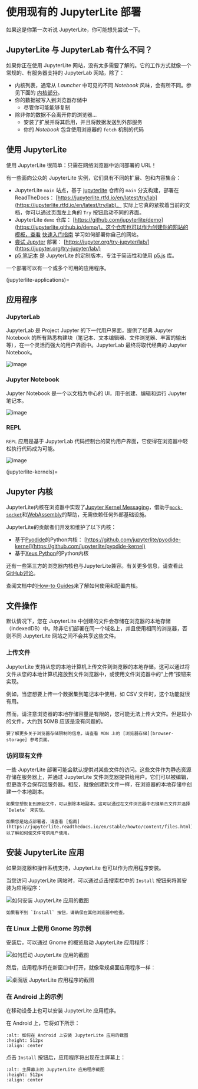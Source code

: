 # 使用现有的 JupyterLite 部署

如果这是你第一次听说 JupyterLite，你可能想先尝试一下。

## JupyterLite 与 JupyterLab 有什么不同？

如果你正在使用 JupyterLite 网站，没有太多需要了解的。它的工作方式就像一个常规的、有服务器支持的 JupyterLab 网站，除了：

- 内核列表，通常从 _Launcher_ 中可见的不同 _Notebook_ 风味，会有所不同。参见下面的 [内核部分](#jupyterlite-kernels)。
- 你的数据被写入到浏览器存储中
  - 尽管你可能能够复制
- 除非你的数据不会离开你的浏览器...
  - 安装了扩展并将其启用，并且将数据发送到外部服务
  - 你的 _Notebook_ 包含使用浏览器的 `fetch` 机制的代码

## 使用 JupyterLite

使用 JupyterLite 很简单：只需在网络浏览器中访问部署的 URL！

有一些面向公众的 JupyterLite 实例，它们具有不同的扩展、包和内容集合：

- JupyterLite `main` 站点，基于
  [jupyterlite](https://github.com/jupyterlite/jupyterlite) 仓库的 `main` 分支构建，部署在 ReadTheDocs：
  [https://jupyterlite.rtfd.io/en/latest/try/lab](https://jupyterlite.rtfd.io/en/latest/try/lab)。
  实际上它真的紧挨着当前的文档，你可以通过页面左上角的 `Try` 按钮启动不同的界面。
- JupyterLite `demo` 仓库：
  [https://github.com/jupyterlite/demo](https://jupyterlite.github.io/demo/)。这个仓库也可以作为创建你的网站的模板，查看
  [快速入门指南](../quickstart/deploy.md) 学习如何部署你自己的网站。
- [尝试 Jupyter](https://jupyter.org/try) 部署：
  [https://jupyter.org/try-jupyter/lab/](https://jupyter.org/try-jupyter/lab/)
- [p5 笔记本](https://github.com/jtpio/p5-notebook) 是 JupyterLite 的定制版本，专注于简洁性和使用 [p5.js](https://p5js.org/) 库。

一个部署可以有一个或多个可用的应用程序。

(jupyterlite-applications)=
## 应用程序

### JupyterLab

JupyterLab 是 Project Jupyter 的下一代用户界面，提供了经典 Jupyter Notebook 的所有熟悉构建块（笔记本、文本编辑器、文件浏览器、丰富的输出等），在一个灵活而强大的用户界面中。JupyterLab 最终将取代经典的 Jupyter Notebook。

![image](https://user-images.githubusercontent.com/591645/153932638-771ca1f4-0ec0-4b77-a5d4-644748c7538e.png)

### Jupyter Notebook

Jupyter Notebook 是一个以文档为中心的 UI，用于创建、编辑和运行 Jupyter 笔记本。

![image](https://user-images.githubusercontent.com/591645/153932487-7383ced5-003d-4752-99dc-450cc780443a.png)

### REPL

`REPL` 应用是基于 JupyterLab 代码控制台的简约用户界面，它使得在浏览器中轻松执行代码成为可能。

![image](https://user-images.githubusercontent.com/591645/153935929-23a5d380-363e-490b-aabd-f0a780140588.png)

(jupyterlite-kernels)=
## Jupyter 内核

JupyterLite内核在浏览器中实现了[Jupyter Kernel Messaging][jkm]，借助于[`mock-socket`][mock-socket]和[WebAssembly][webassembly]的帮助，无需依赖任何外部基础设施。

JupyterLite的贡献者们开发和维护了以下内核：

- 基于[Pyodide][pyodide]的Python内核：
  [https://github.com/jupyterlite/pyodide-kernel](https://github.com/jupyterlite/pyodide-kernel)
- 基于[Xeus Python][xeus-python]的Python内核

还有一些第三方的浏览器内核也与JupyterLite兼容。有关更多信息，请查看此[GitHub讨论][github-discussion-kernels]。

查阅文档中的[How-to Guides](https://jupyterlite.readthedocs.io/en/stable/howto)来了解如何使用和配置内核。

[jkm]: https://jupyter-client.readthedocs.io/en/stable/messaging.html
[mock-socket]: https://github.com/thoov/mock-socket
[webassembly]: https://developer.mozilla.org/en-US/docs/WebAssembly
[github-discussion-kernels]: https://github.com/jupyterlite/jupyterlite/discussions/968
[pyodide]: https://pyodide.org
[xeus-python]: https://github.com/jupyter-xeus/xeus-python


## 文件操作

默认情况下，您在 JupyterLite 中创建的文件会存储在浏览器的本地存储（IndexedDB）中。除非它们部署在同一个域名上，并且使用相同的浏览器，否则不同 JupyterLite 网站之间不会共享这些文件。

### 上传文件

JupyterLite 支持从您的本地计算机上传文件到浏览器的本地存储。这可以通过将文件从您的本地计算机拖放到文件浏览器中，或使用文件浏览器中的“上传”按钮来实现。

例如，当您想要上传一个数据集到笔记本中使用，如 CSV 文件时，这个功能就很有用。

然而，请注意浏览器的本地存储容量是有限的，您可能无法上传大文件。但是较小的文件，大约到 50MB 应该是没有问题的。

```{note}
要了解更多关于浏览器存储限制的信息，请查看 MDN 上的 [浏览器存储][browser-storage] 参考页面。
```

[browser-storage]:
  https://developer.mozilla.org/en-US/docs/Web/API/Storage_API/Storage_quotas_and_eviction_criteria

### 访问现有文件

一些 JupyterLite 部署可能会默认提供对某些文件的访问。这些文件作为静态资源存储在服务器上，并通过 JupyterLite 文件浏览器提供给用户。它们可以被编辑，但更改不会保存回服务器。相反，就像创建新文件一样，在浏览器的本地存储中创建一个本地副本。

```{note}
如果您想恢复到原始文件，可以删除本地副本。这可以通过在文件浏览器中右键单击文件并选择 `Delete` 来实现。
```

```{note}
如果您是站点部署者，请查看 [指南](https://jupyterlite.readthedocs.io/en/stable/howto/content/files.html) 以了解如何使文件可供用户使用。
```

## 安装 JupyterLite 应用

如果浏览器和操作系统支持，JupyterLite 也可以作为应用程序安装。

当您访问 JupyterLite 网站时，可以通过点击搜索栏中的 `Install` 按钮来将其安装为应用程序：

![如何安装 JupyterLite 应用的截图](https://user-images.githubusercontent.com/591645/228767533-1535da26-7dd3-4223-9b43-62c6e65c4171.png)

```{note}
如果看不到 `Install` 按钮，请确保在其他浏览器中检查。
```

### 在 Linux 上使用 Gnome 的示例

安装后，可以通过 Gnome 的概览启动 JupyterLite 应用程序：

![如何启动 JupyterLite 应用的截图](https://user-images.githubusercontent.com/591645/175347542-f9477e79-e029-4ae0-9299-238b74a63f26.png)

然后，应用程序将在新窗口中打开，就像常规桌面应用程序一样：

![桌面版 JupyterLite 应用程序的截图](https://user-images.githubusercontent.com/591645/228768252-35ca71ba-a8ae-4261-a24b-94ab4d896279.png)

### 在 Android 上的示例

在移动设备上也可以安装 JupyterLite 应用程序。

在 Android 上，它将如下所示：

```{image} https://user-images.githubusercontent.com/591645/228768748-c053d450-2b88-45c6-84cd-76d838228fbf.png
:alt: 如何在 Android 上安装 JupyterLite 应用的截图
:height: 512px
:align: center
```

点击 `Install` 按钮后，应用程序将出现在主屏幕上：

```{image} https://user-images.githubusercontent.com/591645/228768956-374ad79e-b5ee-45da-9077-bab4b6b7fce5.png
:alt: 主屏幕上的 JupyterLite 应用程序截图
:height: 512px
:align: center
```
